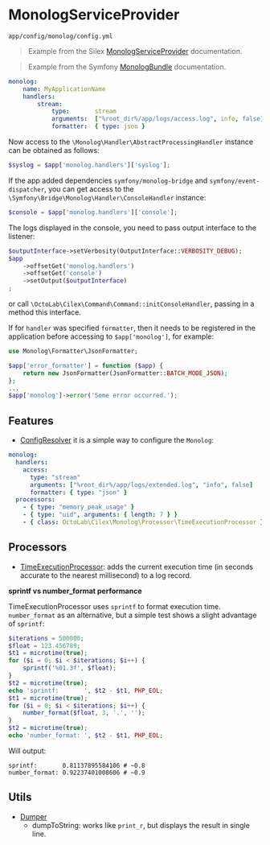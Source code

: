 # MonologServiceProvider

`app/config/monolog/config.yml`

> Example from the Silex [MonologServiceProvider](http://silex.sensiolabs.org/doc/providers/monolog.html) documentation.

> Example from the Symfony [MonologBundle](http://symfony.com/doc/current/reference/configuration/monolog.html) documentation.

```yaml
monolog:
    name: MyApplicationName
    handlers:
        stream:
            type:       stream
            arguments:  ["%root_dir%/app/logs/access.log", info, false]
            formatter:  { type: json }
```

Now access to the `\Monolog\Handler\AbstractProcessingHandler` instance can be obtained as follows:

```php
$syslog = $app['monolog.handlers']['syslog'];
```

If the app added dependencies `symfony/monolog-bridge` and `symfony/event-dispatcher`, you can get
access to the `\Symfony\Bridge\Monolog\Handler\ConsoleHandler` instance:

```php
$console = $app['monolog.handlers']['console'];
```

The logs displayed in the console, you need to pass output interface to the listener:

```php
$outputInterface->setVerbosity(OutputInterface::VERBOSITY_DEBUG);
$app
    ->offsetGet('monolog.handlers')
    ->offsetGet('console')
    ->setOutput($outputInterface)
;
```

or call `\OctoLab\Cilex\Command\Command::initConsoleHandler`, passing in a method this interface.

If for `handler` was specified `formatter`, then it needs to be registered in the application before accessing
to `$app['monolog']`, for example:

```php
use Monolog\Formatter\JsonFormatter;

$app['error_formatter'] = function ($app) {
    return new JsonFormatter(JsonFormatter::BATCH_MODE_JSON);
};
...
$app['monolog']->error('Some error occurred.');
```

## Features

* [ConfigResolver](/src/Monolog/ConfigResolver.php) it is a simple way to configure the `Monolog`:

```yaml
monolog:
  handlers:
    access:
      type: "stream"                                                    # is \Monolog\Handler\StreamHandler
      arguments: ["%root_dir%/app/logs/extended.log", "info", false]
      formatter: { type: "json" }                                       # is \Monolog\Formatter\JsonFormatter
  processors:
    - { type: "memory_peak_usage" }                                     # is \Monolog\Processor\MemoryPeakUsageProcessor
    - { type: "uid", arguments: { length: 7 } }                         # is \Monolog\Processor\UidProcessor
    - { class: OctoLab\Cilex\Monolog\Processor\TimeExecutionProcessor }
```

## Processors

* [TimeExecutionProcessor](/src/Monolog/Processor/TimeExecutionProcessor.php): adds the current execution time
(in seconds accurate to the nearest millisecond) to a log record.

__sprintf vs number_format performance__

TimeExecutionProcessor uses `sprintf` to format execution time. `number_format` as an alternative,
but a simple test shows a slight advantage of `sprintf`:

```php
$iterations = 500000;
$float = 123.456789;
$t1 = microtime(true);
for ($i = 0; $i < $iterations; $i++) {
    sprintf('%01.3f', $float);
}
$t2 = microtime(true);
echo 'sprintf:       ', $t2 - $t1, PHP_EOL;
$t1 = microtime(true);
for ($i = 0; $i < $iterations; $i++) {
    number_format($float, 3, '.', '');
}
$t2 = microtime(true);
echo 'number_format: ', $t2 - $t1, PHP_EOL;
```

Will output:

```
sprintf:       0.81137895584106 # ~0.8
number_format: 0.92237401008606 # ~0.9
```

## Utils

* [Dumper](/src/Monolog/Util/Dumper.php)
  * dumpToString: works like `print_r`, but displays the result in single line.
